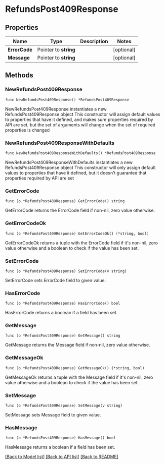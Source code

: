 # RefundsPost409Response

## Properties

Name | Type | Description | Notes
------------ | ------------- | ------------- | -------------
**ErrorCode** | Pointer to **string** |  | [optional] 
**Message** | Pointer to **string** |  | [optional] 

## Methods

### NewRefundsPost409Response

`func NewRefundsPost409Response() *RefundsPost409Response`

NewRefundsPost409Response instantiates a new RefundsPost409Response object
This constructor will assign default values to properties that have it defined,
and makes sure properties required by API are set, but the set of arguments
will change when the set of required properties is changed

### NewRefundsPost409ResponseWithDefaults

`func NewRefundsPost409ResponseWithDefaults() *RefundsPost409Response`

NewRefundsPost409ResponseWithDefaults instantiates a new RefundsPost409Response object
This constructor will only assign default values to properties that have it defined,
but it doesn't guarantee that properties required by API are set

### GetErrorCode

`func (o *RefundsPost409Response) GetErrorCode() string`

GetErrorCode returns the ErrorCode field if non-nil, zero value otherwise.

### GetErrorCodeOk

`func (o *RefundsPost409Response) GetErrorCodeOk() (*string, bool)`

GetErrorCodeOk returns a tuple with the ErrorCode field if it's non-nil, zero value otherwise
and a boolean to check if the value has been set.

### SetErrorCode

`func (o *RefundsPost409Response) SetErrorCode(v string)`

SetErrorCode sets ErrorCode field to given value.

### HasErrorCode

`func (o *RefundsPost409Response) HasErrorCode() bool`

HasErrorCode returns a boolean if a field has been set.

### GetMessage

`func (o *RefundsPost409Response) GetMessage() string`

GetMessage returns the Message field if non-nil, zero value otherwise.

### GetMessageOk

`func (o *RefundsPost409Response) GetMessageOk() (*string, bool)`

GetMessageOk returns a tuple with the Message field if it's non-nil, zero value otherwise
and a boolean to check if the value has been set.

### SetMessage

`func (o *RefundsPost409Response) SetMessage(v string)`

SetMessage sets Message field to given value.

### HasMessage

`func (o *RefundsPost409Response) HasMessage() bool`

HasMessage returns a boolean if a field has been set.


[[Back to Model list]](../README.md#documentation-for-models) [[Back to API list]](../README.md#documentation-for-api-endpoints) [[Back to README]](../README.md)


